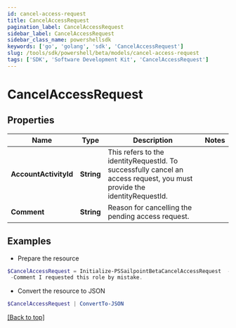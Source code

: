 ```yaml
---
id: cancel-access-request
title: CancelAccessRequest
pagination_label: CancelAccessRequest
sidebar_label: CancelAccessRequest
sidebar_class_name: powershellsdk
keywords: ['go', 'golang', 'sdk', 'CancelAccessRequest'] 
slug: /tools/sdk/powershell/beta/models/cancel-access-request
tags: ['SDK', 'Software Development Kit', 'CancelAccessRequest']
---
```



# CancelAccessRequest

## Properties

Name | Type | Description | Notes
------------ | ------------- | ------------- | -------------
**AccountActivityId** |  **String** | This refers to the identityRequestId. To successfully cancel an access request, you must provide the identityRequestId. | 
**Comment** |  **String** | Reason for cancelling the pending access request. | 

## Examples

- Prepare the resource
```powershell
$CancelAccessRequest = Initialize-PSSailpointBetaCancelAccessRequest  -AccountActivityId 2c9180835d2e5168015d32f890ca1581 `
 -Comment I requested this role by mistake.
```

- Convert the resource to JSON
```powershell
$CancelAccessRequest | ConvertTo-JSON
```


[[Back to top]](#) 

